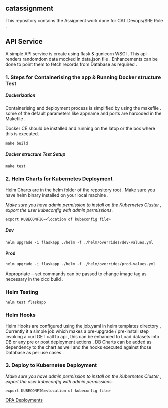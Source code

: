 ## catassignment
This repository contains the Assigment work done for CAT Devops/SRE Role .



## API Service 

A simple API service is create using  flask & gunicorn WSGI . This api renders randomdom data mocked in data.json file . 
Enhancements can be done to point them to fetch records from Database as required .


### 1. Steps for Containerising the app & Running Docker structure Test

##### Dockerization

Containerising and deployment process is simplified by using the makefile . some of the default parameters like appname and ports are harcoded in the Makefile .

Docker CE should be installed and running on the latop or the box where this is executed.


```
make build
```

##### Docker structure Test Setup

```
make test
```


### 2. Helm Charts for Kubernetes Deployment

Helm Charts are in the helm folder of the repository root .  Make sure you have helm binary installed on your local machine . 

*Make sure you have admin permission to install on the Kubernetes Cluster , export the user kubeconfig with admin permissions.*

`export KUBECONFIG=<location of kubeconfig file>`

##### Dev
```
helm upgrade -i flaskapp ./helm -f ./helm/overrides/dev-values.yml
```

#### Prod
```
helm upgrade -i flaskapp ./helm -f ./helm/overrides/prod-values.yml
```

Appropriate --set commands can be passed to change image tag as necessary in the cicd build .



### Helm Testing 

```
helm test flaskapp
```

### Helm Hooks 

Helm Hooks are configured using the job.yaml in helm templates directory , Currently it a simple job which makes a pre-upgrade / pre-install step invoking a curl GET call to api , this can be enhanced to Load datasets into DB or any pre or post deployment actions . DB Charts can be added as dependency to the chart as well and the hooks executed against those Database as per use cases .


### 3. Deploy to Kubernetes Deployment


*Make sure you have admin permission to install on the Kubernetes Cluster , export the user kubeconfig with admin permissions.*

`export KUBECONFIG=<location of kubeconfig file>`


[OPA Deployments](./opa/README.md)





